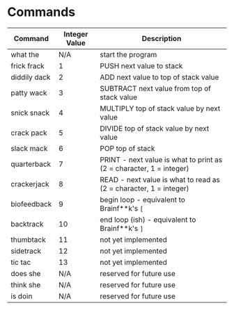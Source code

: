# Commands

|Command|Integer Value|Description|
|-|-|-|
|what the|N/A|start the program|
|frick frack|1|PUSH next value to stack|
|diddily dack|2|ADD next value to top of stack value|
|patty wack|3|SUBTRACT next value from top of stack value|
|snick snack|4|MULTIPLY top of stack value by next value|
|crack pack|5|DIVIDE top of stack value by next value|
|slack mack|6|POP top of stack|
|quarterback|7|PRINT - next value is what to print as (2 = character, 1 = integer)|
|crackerjack|8|READ - next value is what to read as (2 = character, 1 = integer)|
|biofeedback|9|begin loop - equivalent to Brainf\*\*k's `[`|
|backtrack|10|end loop (ish) - equivalent to Brainf\*\*k's `]`|
|thumbtack|11|not yet implemented|
|sidetrack|12|not yet implemented|
|tic tac|13|not yet implemented|
|does she|N/A|reserved for future use|
|think she|N/A|reserved for future use|
|is doin|N/A|reserved for future use|
